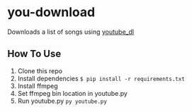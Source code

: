 # you-download

Downloads a list of songs using [youtube_dl](https://github.com/rg3/youtube-dl)

## How To Use

1. Clone this repo
2. Install dependencies `$ pip install -r requirements.txt`
3. Install ffmpeg
4. Set ffmpeg bin location in youtube.py
5. Run youtube.py `py youtube.py`
